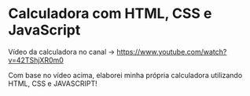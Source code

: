# Calculadora com HTML, CSS e JavaScript
Vídeo da calculadora no canal -> https://www.youtube.com/watch?v=42TShjXR0m0

Com base no vídeo acima, elaborei minha própria calculadora utilizando HTML, CSS e JAVASCRIPT!
